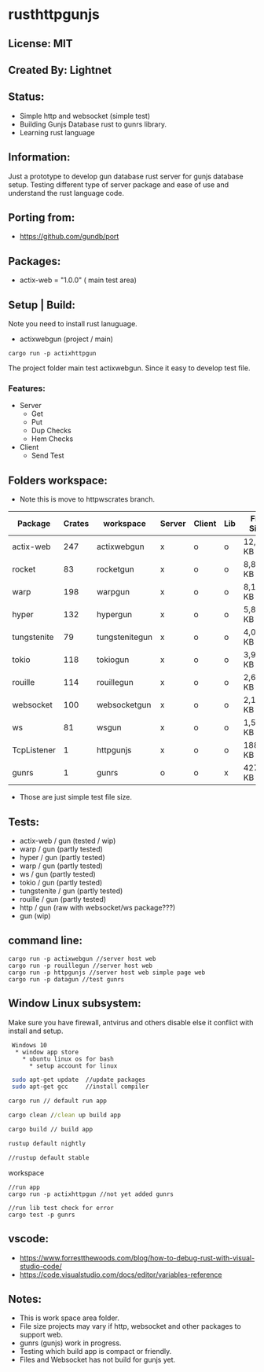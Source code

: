 # rusthttpgunjs

## License: MIT

## Created By: Lightnet

## Status:
 * Simple http and websocket (simple test)
 * Building Gunjs Database rust to gunrs library.
 * Learning rust language

## Information:
  Just a prototype to develop gun database rust server for gunjs database setup. Testing different type of server package and ease of use and understand the rust language code.

## Porting from:
 * https://github.com/gundb/port
 
## Packages:
 * actix-web = "1.0.0" ( main test area)
  
## Setup | Build:
  Note you need to install rust lanuguage.

 * actixwebgun (project / main)

```
cargo run -p actixhttpgun
```

 The project folder main test actixwebgun. Since it easy to develop test file.

### Features:
 * Server
   * Get
   * Put
   * Dup Checks
   * Hem Checks
 * Client
   * Send Test

## Folders workspace:
 * Note this is move to httpwscrates branch.

| Package     | Crates  | workspace       | Server | Client | Lib | File Size | Status | gunrs  | json  |
| ---         |---      | ---             | ---    | ---    | --- | ---       | ---    | ---    | ---   |
| actix-web   | 247     | actixwebgun     | x      | o      | o   | 12,163 KB | wip    | x      | x     |
| rocket      |  83     | rocketgun       | x      | o      | o   | 8,886 KB  | ???    | o      | o     |
| warp        | 198     | warpgun         | x      | o      | o   | 8,179 KB  | ???    | o      | o     |
| hyper       | 132     | hypergun        | x      | o      | o   | 5,836 KB  | ???    | o      | o     |
| tungstenite | 79      | tungstenitegun  | x      | o      | o   | 4,015 KB  | ???    | o      | o     |
| tokio       | 118     | tokiogun        | x      | o      | o   | 3,948 KB  | ???    | o      | o     |
| rouille     | 114     | rouillegun      | x      | o      | o   | 2,641 KB  | ???    | o      | o     |
| websocket   | 100     | websocketgun    | x      | o      | o   | 2,191 KB  | ???    | o      | o     |
| ws          | 81      | wsgun           | x      | o      | o   | 1,580 KB  | ???    | o      | o     |
| TcpListener |  1      | httpgunjs       | x      | o      | o   | 188 KB    | ???    | o      | o     |
| gunrs       |  1      | gunrs           | o      | o      | x   | 427 KB    | wip    | o      | o     |

 * Those are just simple test file size.

## Tests:
 * actix-web / gun (tested / wip)
 * warp / gun (partly tested)
 * hyper / gun (partly tested)
 * warp / gun (partly tested)
 * ws / gun (partly tested)
 * tokio / gun (partly tested)
 * tungstenite / gun (partly tested)
 * rouille / gun (partly tested)
 * http / gun (raw with websocket/ws package???)
 * gun (wip)

## command line:
```
cargo run -p actixwebgun //server host web 
cargo run -p rouillegun //server host web 
cargo run -p httpgunjs //server host web simple page web
cargo run -p datagun //test gunrs
```

## Window Linux subsystem:
 Make sure you have firewall, antvirus and others disable else it conflict with install and setup.

```
 Windows 10
  * window app store
    * ubuntu linux os for bash
      * setup account for linux
```

```bash
 sudo apt-get update  //update packages
 sudo apt-get gcc     //install compiler
```

```cmd
cargo run // default run app

cargo clean //clean up build app

cargo build // build app

rustup default nightly

//rustup default stable
```
workspace
```
//run app
cargo run -p actixhttpgun //not yet added gunrs

//run lib test check for error
cargo test -p gunrs
```

## vscode:
 * https://www.forrestthewoods.com/blog/how-to-debug-rust-with-visual-studio-code/
 * https://code.visualstudio.com/docs/editor/variables-reference

## Notes:
 * This is work space area folder.
 * File size projects may vary if http, websocket and other packages to support web.
 * gunrs (gunjs) work in progress.
 * Testing which build app is compact or friendly.
 * Files and Websocket has not build for gunjs yet.